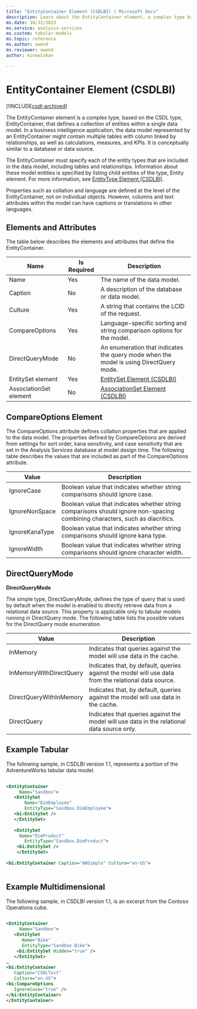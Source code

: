 ```yaml
---
title: "EntityContainer Element (CSDLBI) | Microsoft Docs"
description: Learn about the EntityContainer element, a complex type based on EntityContainer, which defines a collection of entities within a single data model.
ms.date: 10/31/2023
ms.service: analysis-services
ms.custom: tabular-models
ms.topic: reference
ms.author: owend
ms.reviewer: owend
author: minewiskan

---
```

# EntityContainer Element (CSDLBI)

[!INCLUDE[csdl-archived](../includes/csdl-archived.md)]

  The EntityContainer element is a complex type, based on the CSDL type, EntityContainer, that defines a collection of entities within a single data model. In a business intelligence application, the data model represented by an EntityContainer might contain multiple tables with column linked by relationships, as well as calculations, measures, and KPIs. It is conceptually similar to a database or data source.  
  
 The EntityContainer must specify each of the entity types that are included in the data model, including tables and relationships. Information about these model entities is specified by listing child entities of the type, Entity element. For more information, see [EntityType Element &#40;CSDLBI&#41;](entitytype-element-csdlbi.md).  
  
 Properties such as collation and language are defined at the level of the EntityContainer, not on individual objects. However, columns and text attributes within the model can have captions or translations in other languages.  
  
## Elements and Attributes  
 The table below describes the elements and attributes that define the EntityContainer.  
  
|Name|Is Required|Description|  
|----------|-----------------|-----------------|  
|Name|Yes|The name of the data model.|  
|Caption|No|A description of the database or data model.|  
|Culture|Yes|A string that contains the LCID of the request.|  
|CompareOptions|Yes|Language-specific sorting and string comparison options for the model.|  
|DirectQueryMode|No|An enumeration that indicates the query mode when the model is using DirectQuery mode.|  
|EntitySet element|Yes|[EntitySet Element &#40;CSDLBI&#41;](entityset-element-csdlbi.md)|  
|AssociationSet element|No|[AssociationSet Element &#40;CSDLBI&#41;](associationset-element-csdlbi.md)|  
  
## CompareOptions Element  
 The CompareOptions attribute defines collation properties that are applied to the data model. The properties defined by CompareOptions are derived from settings for sort order, kana sensitivity, and case sensitivity that are set in the Analysis Services database at model design time. The following table describes the values that are included as part of the CompareOptions attribute.  
  
|Value|Description|  
|-----------|-----------------|  
|IgnoreCase|Boolean value that indicates whether string comparisons should ignore case.|  
|IgnoreNonSpace|Boolean value that indicates whether string comparisons should ignore non-spacing combining characters, such as diacritics.|  
|IgnoreKanaType|Boolean value that indicates whether string comparisons should ignore kana type.|  
|IgnoreWidth|Boolean value that indicates whether string comparisons should ignore character width.|  
  
## DirectQueryMode  
 **DirectQueryMode**  
  
 The simple type, DirectQueryMode, defines the type of query that is used by default when the model is enabled to directly retrieve data from a relational data source. This property is applicable only to tabular models running in DirectQuery mode. The following table lists the possible values for the DirectQuery mode enumeration.  
  
|Value|Description|  
|-----------|-----------------|  
|InMemory|Indicates that queries against the model will use data in the cache.|  
|InMemoryWithDirectQuery|Indicates that, by default, queries against the model will use data from the relational data source.|  
|DirectQueryWithInMemory|Indicates that, by default, queries against the model will use data in the cache.|  
|DirectQuery|Indicates that queries against the model will use data in the relational data source only.|  
  
## Example Tabular 
  
 The following sample, in CSDLBI version 1.1, represents a portion of the AdventureWorks tabular data model.  
  
```xml   
  
<EntityContainer   
     Name="Sandbox">  
   <EntitySet   
       Name="DimEmployee"   
       EntityType="Sandbox.DimEmployee">  
   <bi:EntitySet />  
   </EntitySet>  
  
   <EntitySet   
     Name="DimProduct"   
       EntityType="Sandbox.DimProduct">  
    <bi:EntitySet />  
    </EntitySet>  
  
<bi:EntityContainer Caption="AWSimple" Culture="en-US">  
  
```  
  
## Example Multidimensional
  
 The following sample, in CSDLBI version 1.1, is an excerpt from the Contoso Operations cube.  
  
```xml   
  
<EntityContainer   
     Name="Sandbox">  
   <EntitySet   
      Name="Bike"   
      EntityType="Sandbox.Bike">  
    <bi:EntitySet Hidden="true" />  
   </EntitySet>  
…  
<bi:EntityContainer   
   Caption="CSDLTest"   
   Culture="en-US">  
<bi:CompareOptions   
   IgnoreCase="true" />  
</bi:EntityContainer>  
</EntityContainer>  
  
```  

